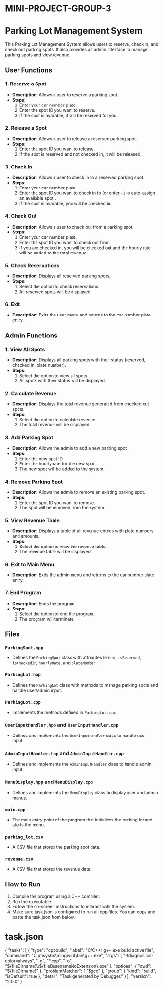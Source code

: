 # MINI-PROJECT-GROUP-3
# Parking Lot Management System

This Parking Lot Management System allows users to reserve, check in, and check out parking spots. It also provides an admin interface to manage parking spots and view revenue.

## User Functions

### 1. Reserve a Spot
- **Description**: Allows a user to reserve a parking spot.
- **Steps**:
  1. Enter your car number plate.
  2. Enter the spot ID you want to reserve.
  3. If the spot is available, it will be reserved for you.

### 2. Release a Spot
- **Description**: Allows a user to release a reserved parking spot.
- **Steps**:
  1. Enter the spot ID you want to release.
  2. If the spot is reserved and not checked in, it will be released.

### 3. Check In
- **Description**: Allows a user to check in to a reserved parking spot.
- **Steps**:
  1. Enter your car number plate.
  2. Enter the spot ID you want to check in to (or enter `-1` to auto-assign an available spot).
  3. If the spot is available, you will be checked in.

### 4. Check Out
- **Description**: Allows a user to check out from a parking spot.
- **Steps**:
  1. Enter your car number plate.
  2. Enter the spot ID you want to check out from.
  3. If you are checked in, you will be checked out and the hourly rate will be added to the total revenue.

### 5. Check Reservations
- **Description**: Displays all reserved parking spots.
- **Steps**:
  1. Select the option to check reservations.
  2. All reserved spots will be displayed.

### 6. Exit
- **Description**: Exits the user menu and returns to the car number plate entry.

## Admin Functions

### 1. View All Spots
- **Description**: Displays all parking spots with their status (reserved, checked in, plate number).
- **Steps**:
  1. Select the option to view all spots.
  2. All spots with their status will be displayed.

### 2. Calculate Revenue
- **Description**: Displays the total revenue generated from checked out spots.
- **Steps**:
  1. Select the option to calculate revenue.
  2. The total revenue will be displayed.

### 3. Add Parking Spot
- **Description**: Allows the admin to add a new parking spot.
- **Steps**:
  1. Enter the new spot ID.
  2. Enter the hourly rate for the new spot.
  3. The new spot will be added to the system.

### 4. Remove Parking Spot
- **Description**: Allows the admin to remove an existing parking spot.
- **Steps**:
  1. Enter the spot ID you want to remove.
  2. The spot will be removed from the system.

### 5. View Revenue Table
- **Description**: Displays a table of all revenue entries with plate numbers and amounts.
- **Steps**:
  1. Select the option to view the revenue table.
  2. The revenue table will be displayed.

### 6. Exit to Main Menu
- **Description**: Exits the admin menu and returns to the car number plate entry.

### 7. End Program
- **Description**: Ends the program.
- **Steps**:
  1. Select the option to end the program.
  2. The program will terminate.

## Files

### `ParkingSpot.hpp`
- Defines the `ParkingSpot` class with attributes like `id`, `isReserved`, `isCheckedIn`, `hourlyRate`, and `plateNumber`.

### `ParkingLot.hpp`
- Defines the `ParkingLot` class with methods to manage parking spots and handle user/admin input.

### `ParkingLot.cpp`
- Implements the methods defined in `ParkingLot.hpp`.

### `UserInputHandler.hpp` and `UserInputHandler.cpp`
- Defines and implements the `UserInputHandler` class to handle user input.

### `AdminInputHandler.hpp` and `AdminInputHandler.cpp`
- Defines and implements the `AdminInputHandler` class to handle admin input.

### `MenuDisplay.hpp` and `MenuDisplay.cpp`
- Defines and implements the `MenuDisplay` class to display user and admin menus.

### `main.cpp`
- The main entry point of the program that initializes the parking lot and starts the menu.

### `parking_lot.csv`
- A CSV file that stores the parking spot data.

### `revenue.csv`
- A CSV file that stores the revenue data.

## How to Run

1. Compile the program using a C++ compiler.
2. Run the executable.
3. Follow the on-screen instructions to interact with the system.
4. Make sure task.json is configured to run all cpp files. You can copy and paste
the task.json from below.

# task.json
{
    "tasks": [
        {
            "type": "cppbuild",
            "label": "C/C++: g++.exe build active file",
            "command": "C:\\msys64\\mingw64\\bin\\g++.exe",
            "args": [
                "-fdiagnostics-color=always",
                "-g",
                "*.cpp",
                "-o",
                "${fileDirname}\\${fileBasenameNoExtension}.exe"
            ],
            "options": {
                "cwd": "${fileDirname}"
            },
            "problemMatcher": [
                "$gcc"
            ],
            "group": {
                "kind": "build",
                "isDefault": true
            },
            "detail": "Task generated by Debugger."
        }
    ],
    "version": "2.0.0"
}

